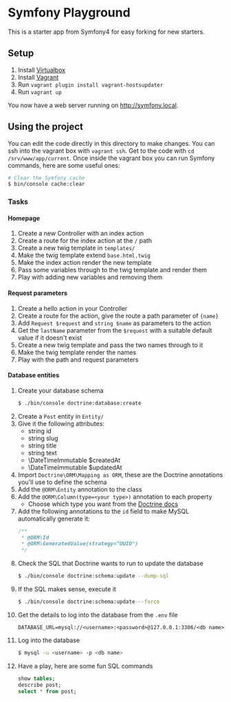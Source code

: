 # Symfony Playground

This is a starter app from Symfony4 for easy forking for new starters.

## Setup

1. Install [Virtualbox](https://www.virtualbox.org/wiki/Downloads)
2. Install [Vagrant](https://www.vagrantup.com/)
3. Run `vagrant plugin install vagrant-hostsupdater`
4. Run `vagrant up`

You now have a web server running on <http://symfony.local>.

## Using the project

You can edit the code directly in this directory to make changes.
You can ssh into the vagrant box with `vagrant ssh`.
Get to the code with `cd /srv/www/app/current`.
Once inside the vagrant box you can run Symfony commands, here are some useful ones:

```sh
# Clear the Symfony cache
$ bin/console cache:clear
```


### Tasks

#### Homepage

1. Create a new Controller with an index action
2. Create a route for the index action at the `/` path
3. Create a new twig template in `templates/`
4. Make the twig template extend `base.html.twig`
5. Make the index action render the new template
6. Pass some variables through to the twig template and render them
7. Play with adding new variables and removing them


#### Request parameters

1. Create a hello action in your Controller
2. Create a route for the action, give the route a path parameter of `{name}`
3. Add `Request $request` and `string $name` as parameters to the action
4. Get the `lastName` parameter from the `$request` with a suitable default value if it doesn't exist
5. Create a new twig template and pass the two names through to it
6. Make the twig template render the names
7. Play with the path and request parameters


#### Database entities

1. Create your database schema
    ```sh
    $ ./bin/console doctrine:database:create
    ```
2. Create a `Post` entity in `Entity/`
3. Give it the following attributes:
    - string id
    - string slug
    - string title
    - string text
    - \DateTimeImmutable $createdAt
    - \DateTimeImmutable $updatedAt
4. Import `Doctrine\ORM\Mapping as ORM`, these are the Doctrine annotations you'll use to define the schema
5. Add the `@ORM\Entity` annotation to the class
6. Add the `@ORM\Column(type=<your type>)` annotation to each property
    - Choose which type you want from the [Doctrine docs](https://www.doctrine-project.org/projects/doctrine-dbal/en/2.8/reference/types.html)
7. Add the following annotations to the `id` field to make MySQL automatically generate it:
    ```php
    /**
     * @ORM\Id
     * @ORM\GeneratedValue(strategy="UUID")
     */
    ``` 
8. Check the SQL that Doctrine wants to run to update the database
    ```sh
    $ ./bin/console doctrine:schema:update --dump-sql
    ```
9. If the SQL makes sense, execute it
    ```sh
    $ ./bin/console doctrine:schema:update --force
    ```
10. Get the details to log into the database from the `.env` file
    ```
    DATABASE_URL=mysql://<username>:<password>@127.0.0.1:3306/<db name>
    ```
11. Log into the database
    ```sh
    $ mysql -u <username> -p <db name>
    ```
12. Have a play, here are some fun SQL commands
    ```sql
    show tables;
    describe post;
    select * from post;
    ```

